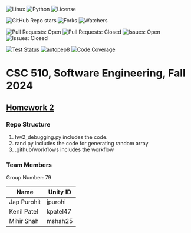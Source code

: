 ![Linux](https://img.shields.io/badge/Linux-FCC624?style=for-the-badge&logo=linux&logoColor=black) 
![Python](https://img.shields.io/badge/Python-3776AB?style=for-the-badge&logo=python&logoColor=white)
![License](https://img.shields.io/github/license/NCSU-SE-Fall-24/hw2.svg)

![GitHub Repo stars](https://img.shields.io/github/stars/NCSU-SE-Fall-24/hw2?cacheSeconds=0)
![Forks](https://img.shields.io/github/forks/NCSU-SE-Fall-24/hw2.svg)
![Watchers](https://img.shields.io/github/watchers/NCSU-SE-Fall-24/hw2.svg)

![Pull Requests: Open](https://img.shields.io/github/issues-pr/NCSU-SE-Fall-24/hw2.svg)
![Pull Requests: Closed](https://img.shields.io/github/issues-pr-closed/NCSU-SE-Fall-24/hw2.svg)
![Issues: Open](https://img.shields.io/github/issues/NCSU-SE-Fall-24/hw2.svg)
![Issues: Closed](https://img.shields.io/github/issues-closed/NCSU-SE-Fall-24/hw2.svg)


[![Test Status](https://github.com/NCSU-SE-Fall-24/hw2/actions/workflows/python-tests.yml/badge.svg)](https://github.com/NCSU-SE-Fall-24/hw2/actions/workflows/python-tests.yml)
[![autopep8](https://github.com/NCSU-SE-Fall-24/hw2/actions/workflows/autopep8.yml/badge.svg)](https://github.com/NCSU-SE-Fall-24/hw2/actions/workflows/autopep8.yml)
[![Code Coverage](https://codecov.io/github/NCSU-SE-Fall-24/hw2/branch/main/graph/badge.svg?token=P418av9PS2)](https://codecov.io/github/NCSU-SE-Fall-24/hw2)
# CSC 510, Software Engineering, Fall 2024 
## [Homework 2](https://txt.github.io/se24fall/debug.html) 

### Repo Structure
1. hw2_debugging.py includes the code.
2. rand.py includes the code for generating random array
3. .github/workflows includes the workflow

### Team Members
Group Number: 79


| Name        | Unity ID |
|-------------|----------|
| Jap Purohit | jpurohi  |
| Kenil Patel | kpatel47 |
| Mihir Shah  | mshah25  |